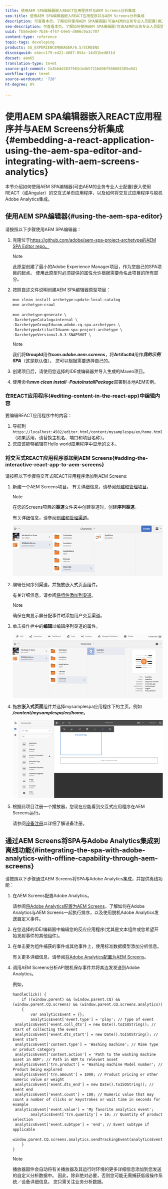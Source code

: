 ```yaml
---
title: 使用AEM SPA编辑器嵌入REACT应用程序并与AEM Screens分析集成
seo-title: 使用AEM SPA编辑器嵌入REACT应用程序并与AEM Screens分析集成
description: 可查看本页，了解如何使用AEM SPA编辑器(可由AEM的业务专业人员配置)嵌入使用REACT（或Angular）的交互式单页应用程序，以及如何将交互式应用程序与脱机Adobe Analytics集成。
seo-description: 可查看本页，了解如何使用AEM SPA编辑器(可由AEM的业务专业人员配置)嵌入使用REACT（或Angular）的交互式单页应用程序，以及如何将交互式应用程序与脱机Adobe Analytics集成。
uuid: fb56ede0-7b36-4f47-b9e5-d806c9a3c707
content-type: reference
topic-tags: developing
products: SG_EXPERIENCEMANAGER/6.5/SCREENS
discoiquuid: e4ecc179-e421-4687-854c-14d31bed031d
docset: aem65
translation-type: tm+mt
source-git-commit: 2a3bbdd283f983cbdb5f21b606f508603385e041
workflow-type: tm+mt
source-wordcount: '720'
ht-degree: 0%

---
```



# 使用AEM SPA编辑器嵌入REACT应用程序并与AEM Screens分析集成{#embedding-a-react-application-using-the-aem-spa-editor-and-integrating-with-aem-screens-analytics}

本节介绍如何使用AEM SPA编辑器(可由AEM的业务专业人士配置)嵌入使用REACT（或Angular）的交互式单页应用程序，以及如何将交互式应用程序与脱机Adobe Analytics集成。

## 使用AEM SPA编辑器{#using-the-aem-spa-editor}

请按照以下步骤使用AEM SPA编辑器：

1. 克隆位于[https://github.com/adobe/aem-spa-project-archetype的AEM SPA Editor repo。](https://github.com/adobe/aem-spa-project-archetype)

   >[!NOTE]
   >
   >此原型创建了最小的Adobe Experience Manager项目，作为您自己的SPA项目的起点。 使用此原型时必须提供的属性允许根据需要命名此项目的所有部分。

1. 按照自述文件说明创建AEM SPA编辑器原型项目：

   ```
   mvn clean install archetype:update-local-catalog
   mvn archetype:crawl
   
   mvn archetype:generate \
   -DarchetypeCatalog=internal \
   -DarchetypeGroupId=com.adobe.cq.spa.archetypes \
   -DarchetypeArtifactId=aem-spa-project-archetype \
   -DarchetypeVersion=1.0.3-SNAPSHOT \
   ```

   >[!NOTE]
   >
   >我们将&#x200B;**GroupId**&#x200B;用作&#x200B;***com.adobe.aem.screens***，将&#x200B;**ArtifactId**&#x200B;用作&#x200B;***我的示例SPA***（这是默认值）。 您可以根据需要选择自己的。

1. 创建项目后，请使用您选择的IDE或编辑器并导入生成的Maven项目。
1. 使用命令&#x200B;***mvn clean install -PautoInstallPackage***&#x200B;部署到本地AEM实例。

### 在REACT应用程序{#editing-content-in-the-react-app}中编辑内容

要编辑REACT应用程序中的内容：

1. 导航到`https://localhost:4502/editor.html/content/mysamplespa/en/home.html`（如果适用，请替换主机名、端口和项目名称）。
1. 您应该能够编辑在Hello world应用程序中显示的文本。

### 将交互式REACT应用程序添加到AEM Screens{#adding-the-interactive-react-app-to-aem-screens}

请按照以下步骤将交互式REACT应用程序添加到AEM Screens:

1. 新建一个AEM Screens项目。 有关详细信息，请参阅[创建和管理项目](creating-a-screens-project.md)。

   >[!NOTE]
   >
   >在您的Screens项目的&#x200B;**渠道**&#x200B;文件夹中创建渠道时，创建&#x200B;**序列渠道**。
   >
   >
   >有关详细信息，请参阅[创建和管理渠道](managing-channels.md)。

   ![screen_shot_2019-02-15at100330am](assets/screen_shot_2019-02-15at100330am.png)

1. 编辑任何序列渠道，并拖放嵌入式页面组件。

   有关详细信息，请参阅[将组件添加到渠道](adding-components-to-a-channel.md)。

   >[!NOTE]
   >
   >确保在向显示屏分配事件时添加用户交互渠道。

1. 单击操作栏中的&#x200B;**编辑**&#x200B;以编辑序列渠道的属性。

   ![screen_shot_2019-02-15at100555am](assets/screen_shot_2019-02-15at100555am.png)

1. 拖放&#x200B;**嵌入式页面**&#x200B;组件并选择mysamplespa应用程序下的主页，例如&#x200B;***/content/mysamplespa/en/home***。

   ![screen_shot_2019-02-15at101104am](assets/screen_shot_2019-02-15at101104am.png)

1. 根据此项目注册一个播放器，您现在应能看到交互式应用程序在AEM Screens运行。

   请参阅[设备注册](device-registration.md)以详细了解设备注册。

## 通过AEM Screens将SPA与Adobe Analytics集成到离线功能{#integrating-the-spa-with-adobe-analytics-with-offline-capability-through-aem-screens}

请按照以下步骤通过AEM Screens将SPA与Adobe Analytics集成，并提供离线功能：

1. 在AEM Screens配置Adobe Analytics。

   请参阅[将Adobe Analytics配置为AEM Screens](configuring-adobe-analytics-aem-screens.md)，了解如何在Adobe Analytics与AEM Screens一起执行排序，以及使用脱机Adobe Analytics发送自定义事件。

1. 在您选择的IDE/编辑器中编辑您的反应应用程序(尤其是文本组件或您希望开始发射事件的其他组件)。
1. 在单击要为组件捕获的事件或其他事件上，使用标准数据模型添加分析信息。

   有关更多详细信息，请参阅[将Adobe Analytics配置为AEM Screens](configuring-adobe-analytics-aem-screens.md)。

1. 调用AEM Screens分析API脱机保存事件并将其连发发送到Adobe Analytics。

   例如，

   ```
   handleClick() {
       if ((window.parent) && (window.parent.CQ) && (window.parent.CQ.screens) && (window.parent.CQ.screens.analytics))
       {
           var analyticsEvent = {};
           analyticsEvent['event.type'] = 'play'; // Type of event
    analyticsEvent['event.coll_dts'] = new Date().toISOString(); // Start of collecting the event
    analyticsEvent['event.dts_start'] = new Date().toISOString(); // Event start
    analyticsEvent['content.type'] = 'Washing machine'; // Mime Type or product category
    analyticsEvent['content.action'] = 'Path to the washing machine asset in AEM'; // Path in AEM to relevant asset
    analyticsEvent['trn.product'] = 'Washing machine Model number'; // Product being explored
    analyticsEvent['trn.amount'] = 1000; // Product pricing or other numeric value or weight
    analyticsEvent['event.dts_end'] = new Date().toISOString(); // Event end
    analyticsEvent['event.count'] = 100; // Numeric value that may count a number of clicks or keystrokes or wait time in seconds for example
    analyticsEvent['event.value'] = 'My favorite analytics event';
           analyticsEvent['trn.quantity'] = 10; // Quantity of product selection
    analyticsEvent['event.subtype'] = 'end'; // Event subtype if applicable
    window.parent.CQ.screens.analytics.sendTrackingEvent(analyticsEvent);
       }
   }
   ```

   >[!NOTE]
   >
   >播放器固件会自动将有关播放器及其运行时环境的更多详细信息添加到您发送的自定义分析数据中。 因此，除非绝对必要，否则您可能无需捕获低级操作系统／设备详细信息。 您只需关注业务分析数据。

